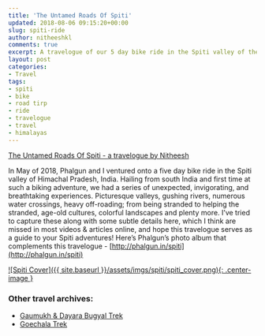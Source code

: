 ```yaml
---
title: 'The Untamed Roads Of Spiti'
updated: 2018-08-06 09:15:20+00:00
slug: spiti-ride
author: nitheeshkl
comments: true
excerpt: A travelogue of our 5 day bike ride in the Spiti valley of the high Himalayas.
layout: post
categories:
- Travel
tags:
- spiti
- bike
- road tirp
- ride
- travelogue
- travel
- himalayas
---
```


[The Untamed Roads Of Spiti - a travelogue by Nitheesh](https://drive.google.com/file/d/1kSGJMztc1_hiuDlxGljsdMV3F4qNClYa/view?usp=sharing)

In May of 2018, Phalgun and I ventured onto a five day bike ride in the Spiti valley of Himachal Pradesh, India.
Hailing from south India and first time at such a biking adventure, we had a series of unexpected, invigorating, and
breathtaking experiences. Picturesque valleys, gushing rivers, numerous water crossings, heavy off-roading;
from being stranded to helping the stranded, age-old cultures, colorful landscapes and plenty more. I’ve tried to capture
these along with some subtle details here, which I think are missed in most videos & articles online, and hope this
travelogue serves as a guide to your Spiti adventures! Here’s Phalgun’s photo album that complements this
travelogue - [http://phalgun.in/spiti](http://phalgun.in/spiti)

<a href="https://drive.google.com/file/d/1kSGJMztc1_hiuDlxGljsdMV3F4qNClYa/view?usp=sharing">
![Spiti Cover]({{ site.baseurl }}/assets/imgs/spiti/spiti_cover.png){: .center-image }
</a>

### Other travel archives:

- [Gaumukh & Dayara Bugyal Trek](gaumukh-trek)
- [Goechala Trek](goechala)

